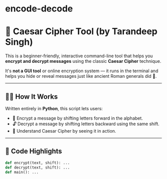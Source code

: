 # encode-decode
# 🔐 Caesar Cipher Tool (by Tarandeep Singh)

This is a beginner-friendly, interactive command-line tool that helps you **encrypt and decrypt messages** using the classic **Caesar Cipher** technique.

It's **not a GUI tool** or online encryption system — it runs in the terminal and helps you hide or reveal messages just like ancient Roman generals did 👑.

---

## 👨‍💻 How It Works

Written entirely in **Python**, this script lets users:
- 🔏 Encrypt a message by shifting letters forward in the alphabet.
- 🔓 Decrypt a message by shifting letters backward using the same shift.
- 🧠 Understand Caesar Cipher by seeing it in action.

---

## 📜 Code Highlights

```python
def encrypt(text, shift): ...
def decrypt(text, shift): ...
def main(): ...

